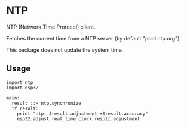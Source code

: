 # NTP

NTP (Network Time Protocol) client.

Fetches the current time from a NTP server (by default "pool.ntp.org").

This package does not update the system time.

## Usage

```
import ntp
import esp32

main:
  result ::= ntp.synchronize
  if result:
    print "ntp: $result.adjustment ±$result.accuracy"
    esp32.adjust_real_time_clock result.adjustment
```
